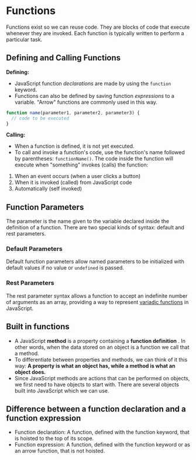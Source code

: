 # Functions

Functions exist so we can reuse code. They are blocks of code that execute whenever they are invoked. Each function is typically written to perform a particular task.

## Defining and Calling Functions

**Defining:**

- JavaScript function _declarations_ are made by using the `function` keyword.
- Functions can also be defined by saving function _expressions_ to a variable. "Arrow" functions are commonly used in this way.

```js
function name(parameter1, parameter2, parameter3) {
  // code to be executed
}
```

**Calling:**

- When a function is defined, it is not yet executed.
- To call and invoke a function's code, use the function's name followed by parentheses: `functionName()`.
The code inside the function will execute when "something" invokes (calls) the function:

1. When an event occurs (when a user clicks a button)
2. When it is invoked (called) from JavaScript code
3. Automatically (self invoked)

## Function Parameters

The parameter is the name given to the variable declared inside the definition of a function. There are two special kinds of syntax: default and rest parameters.

### Default Parameters

Default function parameters allow named parameters to be initialized with default values if no value or `undefined` is passed.

### Rest Parameters

The rest parameter syntax allows a function to accept an indefinite number of arguments as an array, providing a way to represent [variadic functions](https://en.wikipedia.org/wiki/Variadic_function) in JavaScript.

## Built in functions

- A JavaScript **method** is a property containing a **function definition** . In other words, when the data stored on an object is a function we call that a method.
- To differentiate between properties and methods, we can think of it this way: **A property is what an object has, while a method is what an object does.**
- Since JavaScript methods are actions that can be performed on objects, we first need to have objects to start with. There are several objects built into JavaScript which we can use.

## Difference between a function declaration and a function expression

- Function declaration: A function, defined with the function keyword, that is hoisted to the top of its scope.
- Function expression: A function, defined with the function keyword or as an arrow function, that is not hoisted.
